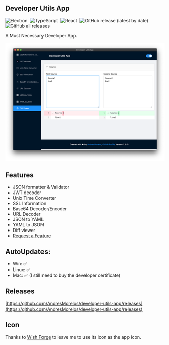 ## Developer Utils App

![Electron](https://img.shields.io/badge/-Electron-05122A?style=flat&logo=electron)&nbsp;
![TypeScript](https://img.shields.io/badge/-TypeScript-05122A?style=flat&logo=typescript)&nbsp;
![React](https://img.shields.io/badge/-React-05122A?style=flat&logo=React)&nbsp;
![GitHub release (latest by date)](https://img.shields.io/github/v/release/AndresMorelos/developer-utils-app)&nbsp;
![GitHub all releases](https://img.shields.io/github/downloads/AndresMorelos/developer-utils-app/total)&nbsp;

A Must Necessary Developer App.

![Developer Utils App](./.erb/img/dev-utils-app.png)

## Features

- JSON formatter & Validator
- JWT decoder
- Unix Time Converter
- SSL Information
- Base64 Decoder/Encoder
- URL Decoder
- JSON to YAML
- YAML to JSON
- Diff viewer
- [Request a Feature](https://github.com/AndresMorelos/devapp/issues/new)


## AutoUpdates:

- Win: ✅
- Linux: ✅
- Mac: ✅ (I still need to buy the developer certificate)

## Releases

[https://github.com/AndresMorelos/developer-utils-app/releases](https://github.com/AndresMorelos/developer-utils-app/releases)

## Icon

Thanks to [Wish Forge](http://wishforge.games/) to leave me to use its icon as the app icon.
